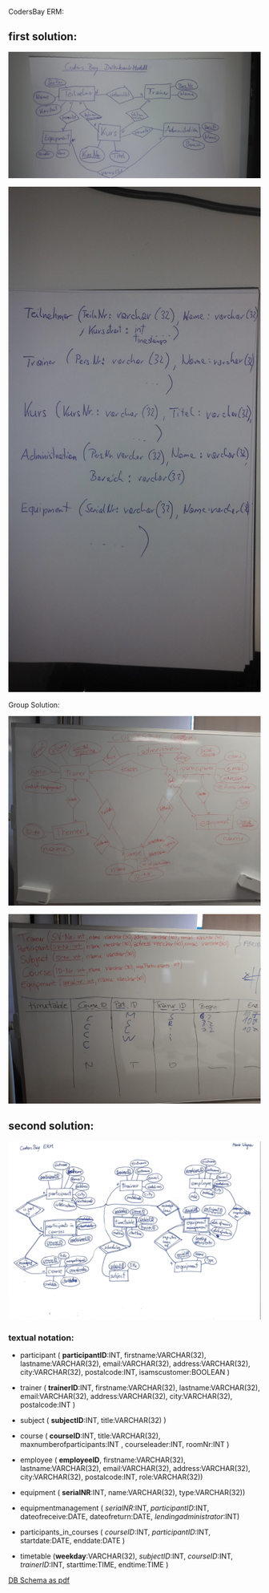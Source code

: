 CodersBay ERM:

## first solution:

![ownERM](WTeCBU5.jpg)

![ownERM](JmedfFz.jpg)

Group Solution:

![ERM](8bb9e446-b3ae-4ea7-861a-a5315d081ac2.jfif)

![ERM](b55c6f3a-048e-407d-a1c0-ec467c9b6cc2.jfif)

## second solution:

![ERM](codersbayERM.jpg)

### textual notation:

* participant ( **participantID**:INT, firstname:VARCHAR(32), lastname:VARCHAR(32), email:VARCHAR(32), 
address:VARCHAR(32), city:VARCHAR(32), postalcode:INT, isamscustomer:BOOLEAN )
 
* trainer ( **trainerID**:INT, firstname:VARCHAR(32), lastname:VARCHAR(32), email:VARCHAR(32), 
address:VARCHAR(32), city:VARCHAR(32), postalcode:INT )

* subject ( **subjectID**:INT, title:VARCHAR(32) )

* course ( **courseID**:INT, title:VARCHAR(32), maxnumberofparticipants:INT , courseleader:INT, 
roomNr:INT )

* employee ( **employeeID**, firstname:VARCHAR(32), lastname:VARCHAR(32), email:VARCHAR(32), 
address:VARCHAR(32), city:VARCHAR(32), postalcode:INT, role:VARCHAR(32))

* equipment ( **serialNR**:INT, name:VARCHAR(32), type:VARCHAR(32))                            

* equipmentmanagement ( *serialNR*:INT, *participantID*:INT, dateofreceive:DATE, dateofreturn:DATE, *lendingadministrator*:INT)

* participants_in_courses ( *courseID*:INT, *participantID*:INT, startdate:DATE, enddate:DATE )

* timetable (**weekday**:VARCHAR(32), *subjectID*:INT, *courseID*:INT, *trainerID*:INT, starttime:TIME, endtime:TIME )


[DB Schema as pdf](CodersBayDB.pdf)
